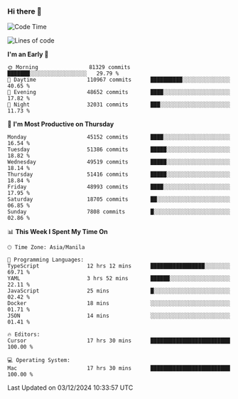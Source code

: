### Hi there 👋

<!--START_SECTION:waka-->
![Code Time](http://img.shields.io/badge/Code%20Time-5%2C727%20hrs%2039%20mins-blue)

![Lines of code](https://img.shields.io/badge/From%20Hello%20World%20I%27ve%20Written-111.0%20million%20lines%20of%20code-blue)

**I'm an Early 🐤** 

```text
🌞 Morning                81329 commits       ███████░░░░░░░░░░░░░░░░░░   29.79 % 
🌆 Daytime                110967 commits      ██████████░░░░░░░░░░░░░░░   40.65 % 
🌃 Evening                48652 commits       ████░░░░░░░░░░░░░░░░░░░░░   17.82 % 
🌙 Night                  32031 commits       ███░░░░░░░░░░░░░░░░░░░░░░   11.73 % 
```
📅 **I'm Most Productive on Thursday** 

```text
Monday                   45152 commits       ████░░░░░░░░░░░░░░░░░░░░░   16.54 % 
Tuesday                  51386 commits       █████░░░░░░░░░░░░░░░░░░░░   18.82 % 
Wednesday                49519 commits       █████░░░░░░░░░░░░░░░░░░░░   18.14 % 
Thursday                 51416 commits       █████░░░░░░░░░░░░░░░░░░░░   18.84 % 
Friday                   48993 commits       ████░░░░░░░░░░░░░░░░░░░░░   17.95 % 
Saturday                 18705 commits       ██░░░░░░░░░░░░░░░░░░░░░░░   06.85 % 
Sunday                   7808 commits        █░░░░░░░░░░░░░░░░░░░░░░░░   02.86 % 
```


📊 **This Week I Spent My Time On** 

```text
🕑︎ Time Zone: Asia/Manila

💬 Programming Languages: 
TypeScript               12 hrs 12 mins      █████████████████░░░░░░░░   69.71 % 
YAML                     3 hrs 52 mins       ██████░░░░░░░░░░░░░░░░░░░   22.11 % 
JavaScript               25 mins             █░░░░░░░░░░░░░░░░░░░░░░░░   02.42 % 
Docker                   18 mins             ░░░░░░░░░░░░░░░░░░░░░░░░░   01.71 % 
JSON                     14 mins             ░░░░░░░░░░░░░░░░░░░░░░░░░   01.41 % 

🔥 Editors: 
Cursor                   17 hrs 30 mins      █████████████████████████   100.00 % 

💻 Operating System: 
Mac                      17 hrs 30 mins      █████████████████████████   100.00 % 
```


 Last Updated on 03/12/2024 10:33:57 UTC
<!--END_SECTION:waka-->


<!--
**rad182/rad182** is a ✨ _special_ ✨ repository because its `README.md` (this file) appears on your GitHub profile.

Here are some ideas to get you started:

- 🔭 I’m currently working on ...
- 🌱 I’m currently learning ...
- 👯 I’m looking to collaborate on ...
- 🤔 I’m looking for help with ...
- 💬 Ask me about ...
- 📫 How to reach me: ...
- 😄 Pronouns: ...
- ⚡ Fun fact: ...
-->
